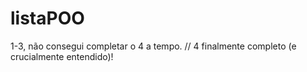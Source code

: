 # listaPOO
1-3, não consegui completar o 4 a tempo.
// 4 finalmente completo (e crucialmente entendido)!

